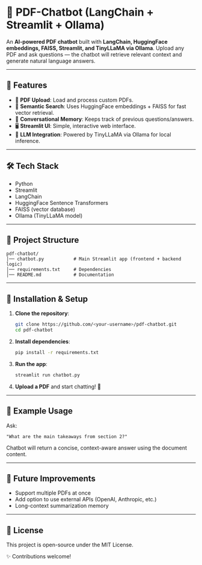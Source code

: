 # 📄 PDF-Chatbot (LangChain + Streamlit + Ollama)

An **AI-powered PDF chatbot** built with **LangChain, HuggingFace embeddings, FAISS, Streamlit, and TinyLLaMA via Ollama**.
Upload any PDF and ask questions — the chatbot will retrieve relevant context and generate natural language answers.

---

## 🚀 Features

* 📂 **PDF Upload**: Load and process custom PDFs.
* 🔎 **Semantic Search**: Uses HuggingFace embeddings + FAISS for fast vector retrieval.
* 💬 **Conversational Memory**: Keeps track of previous questions/answers.
* 🖥️ **Streamlit UI**: Simple, interactive web interface.
* 🤖 **LLM Integration**: Powered by TinyLLaMA via Ollama for local inference.

---

## 🛠️ Tech Stack

* Python
* Streamlit
* LangChain
* HuggingFace Sentence Transformers
* FAISS (vector database)
* Ollama (TinyLLaMA model)

---

## 📂 Project Structure

```
pdf-chatbot/
│── chatbot.py           # Main Streamlit app (frontend + backend logic)
│── requirements.txt     # Dependencies
│── README.md            # Documentation
```

---

## 🔧 Installation & Setup

1. **Clone the repository**:

   ```bash
   git clone https://github.com/<your-username>/pdf-chatbot.git
   cd pdf-chatbot
   ```

2. **Install dependencies**:

   ```bash
   pip install -r requirements.txt
   ```

3. **Run the app**:

   ```bash
   streamlit run chatbot.py
   ```

4. **Upload a PDF** and start chatting! 🎉

---

## 📌 Example Usage

Ask:

```
"What are the main takeaways from section 2?"
```

Chatbot will return a concise, context-aware answer using the document content.

---

## 🌟 Future Improvements

* Support multiple PDFs at once
* Add option to use external APIs (OpenAI, Anthropic, etc.)
* Long-context summarization memory

---

## 📜 License

This project is open-source under the MIT License.

✨ Contributions welcome!
